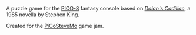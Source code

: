 A puzzle game for the [PICO-8](https://www.lexaloffle.com/pico-8.php) fantasy console based on [_Dolan's Cadillac_](https://en.wikipedia.org/wiki/Dolan%27s_Cadillac_(novella)), a 1985 novella by Stephen King.

Created for the [PiCoSteveMo](https://itch.io/jam/picostevemo) game jam.